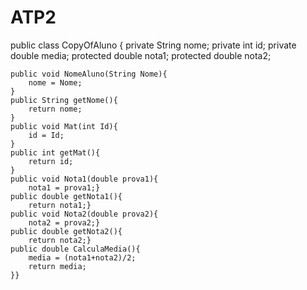 # ATP2  
 
public class CopyOfAluno {
    private String nome;
    private int id;
    private double media;
    protected double nota1;
    protected double nota2;
    
    public void NomeAluno(String Nome){
        nome = Nome;
    }
    public String getNome(){
        return nome;
    }
    public void Mat(int Id){
        id = Id;   
    }
    public int getMat(){
        return id;
    }
    public void Nota1(double prova1){
        nota1 = prova1;}
    public double getNota1(){
        return nota1;}   
    public void Nota2(double prova2){
        nota2 = prova2;}
    public double getNota2(){
        return nota2;}    
    public double CalculaMedia(){
        media = (nota1+nota2)/2;
        return media;
    }}
            
